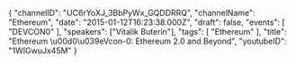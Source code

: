 {
    "channelID": "UC6rYoXJ_3BbPyWx_GQDDRRQ",
    "channelName": "Ethereum",
    "date": "2015-01-12T16:23:38.000Z",
    "draft": false,
    "events": [
        "DEVCON0"
    ],
    "speakers": ["Vitalik Buterin"],
    "tags": [
        "Ethereum"
    ],
    "title": "Ethereum \u00d0\u039eVcon-0: Ethereum 2.0 and Beyond",
    "youtubeID": "1WIGwuJx45M"
}
